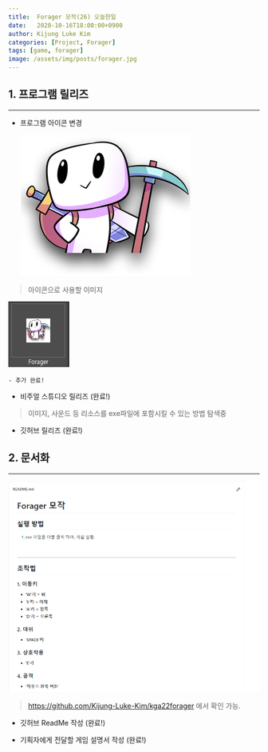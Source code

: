```yaml
---
title:  Forager 모작(26) 오늘한일
date:   2020-10-16T18:00:00+0900
author: Kijung Luke Kim
categories: [Project, Forager]
tags: [game, forager]
image: /assets/img/posts/forager.jpg
---
```


## 1. 프로그램 릴리즈
---
 
- 프로그램 아이콘 변경
  
  ![20201016-1.png](/assets/img/posts/20201016-1.png)

> 아이콘으로 사용할 이미지

![20201016-2.png](/assets/img/posts/20201016-2.PNG)

    - 추가 완료!

- 비주얼 스튜디오 릴리즈 (완료!)

> 이미지, 사운드 등 리소스를 exe파일에 포함시킬 수 있는 방법 탐색중

- 깃허브 릴리즈 (완료!)

## 2. 문서화  
---

![20201016-3.png](/assets/img/posts/20201016-3.PNG)

> https://github.com/Kijung-Luke-Kim/kga22forager 에서 확인 가능.

- 깃허브 ReadMe 작성 (완료!)

- 기획자에게 전달할 게임 설명서 작성 (완료!)